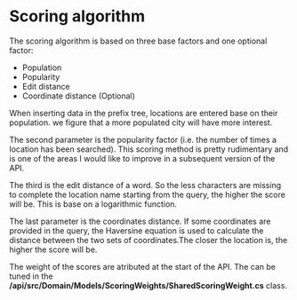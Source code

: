 # Scoring algorithm

The scoring algorithm is based on three base factors and one optional factor:

- Population
- Popularity
- Edit distance
- Coordinate distance (Optional)

When inserting data in the prefix tree, locations are entered base on their population. we figure that a more populated city will have more interest. 

The second parameter is the popularity factor (i.e. the number of times a location has been searched). This scoring method is pretty rudimentary and is one of the areas I would like to improve in a subsequent version of the API. 

The third is the edit distance of a word. So the less characters are missing to complete the location name starting from the query, the higher the score will be. This is base on a logarithmic function.

The last parameter is the coordinates distance. If some coordinates are provided in the query, the Haversine equation is used to calculate the distance between the two sets of coordinates.The closer the location is, the higher the score will be.

The weight of the scores are atributed at the start of the API. The can be tuned in the **/api/src/Domain/Models/ScoringWeights/SharedScoringWeight.cs** class.